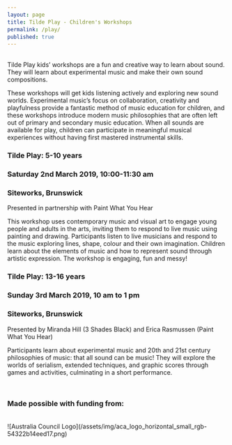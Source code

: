```yaml
---
layout: page
title: Tilde Play - Children's Workshops
permalink: /play/
published: true
---
```

<!-- Insert Copy Here -->
<!-- ![Tilde Play Flyer](/assets/img/TildePlay2-scaled.png)-->
<br />
Tilde Play kids’ workshops are a fun and creative way to learn about sound. They will learn about experimental music and make their own sound compositions. <br />

These workshops will get kids listening actively and exploring new sound worlds. Experimental music’s focus on collaboration, creativity and playfulness provide a fantastic method of music education for children, and these workshops introduce modern music philosophies that are often left out of primary and secondary music education. When all sounds are available for play, children can participate in meaningful musical experiences without having first mastered instrumental skills.<br />

<!-- **8-12 Years** -->

### Tilde Play: 5-10 years
### Saturday 2nd March 2019, 10:00-11:30 am
### Siteworks, Brunswick

Presented in partnership with Paint What You Hear<br />

This workshop uses contemporary music and visual art to engage young people and adults in the arts, inviting them to respond to live music using painting and drawing. Participants listen to live musicians and respond to the music exploring lines, shape, colour and their own imagination. Children learn about the elements of music and how to represent sound through artistic expression. The workshop is engaging, fun and messy!<br />

<script async defer src="https://www.trybooking.com/widget.js"></script>

<div class="tryb-widget" data-type="buttonWidget" data-eid="470786" data-showlogo="False" data-text="Book"></div>

<!-- Do Not Edit -->
### Tilde Play: 13-16 years
### Sunday 3rd March 2019, 10 am to 1 pm
### Siteworks, Brunswick

Presented by Miranda Hill (3 Shades Black) and Erica Rasmussen (Paint What You Hear) 

Participants learn about experimental music and 20th and 21st century philosophies of music: that all sound can be music! They will explore the worlds of serialism, extended techniques, and graphic scores through games and activities, culminating in a short performance. 

<script async defer src="https://www.trybooking.com/widget.js"></script>

<div class="tryb-widget" data-type="buttonWidget" data-eid="470787" data-showlogo="False" data-text="Book"></div>

<br />

### Made possible with funding from:
<br />
![Australia Council Logo](/assets/img/aca_logo_horizontal_small_rgb-54322b14eed17.png)
<br />

